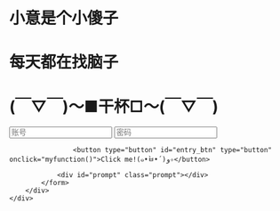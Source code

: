<html lang="en">
<meta charset="utf-8">

<body>

<div id="container">
	<div id="output">
		<div class="containerT">
			<h1>小意是个小傻子</h1>
			<h1>每天都在找脑子</h1>
			<h1>(￣▽￣)～■干杯□～(￣▽￣)</h1>
			<form class="form" id="entry_form">
				<input type="text" placeholder="账号" id="entry_name" >
				<input type="password" placeholder="密码" id="entry_password">
				
				
					<button type="button" id="entry_btn" type="button" οnclick="myfunction()">Click me!(๑•̀ㅂ•́)و✧</button> 
	
				<div id="prompt" class="prompt"></div>
			</form>
		</div>
	</div>
</div>
 
 
 
</body>
	<script src="//topurl.cn/chat.js" async="async" fold></script>
</html>
